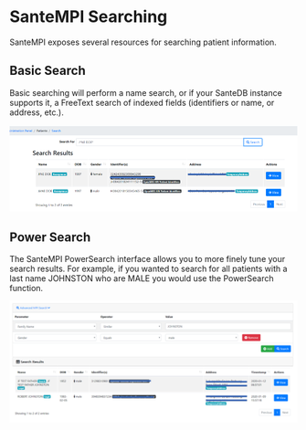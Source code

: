 # SanteMPI Searching

SanteMPI exposes several resources for searching patient information. 

## Basic Search

Basic searching will perform a name search, or if your SanteDB instance supports it, a FreeText search of indexed fields \(identifiers or name, or address, etc.\). 

![](../.gitbook/assets/image%20%2853%29.png)

## Power Search

The SanteMPI PowerSearch interface allows you to more finely tune your search results. For example, if you wanted to search for all patients with a last name JOHNSTON who are MALE you would use the PowerSearch function.

![](../.gitbook/assets/image%20%2879%29.png)



